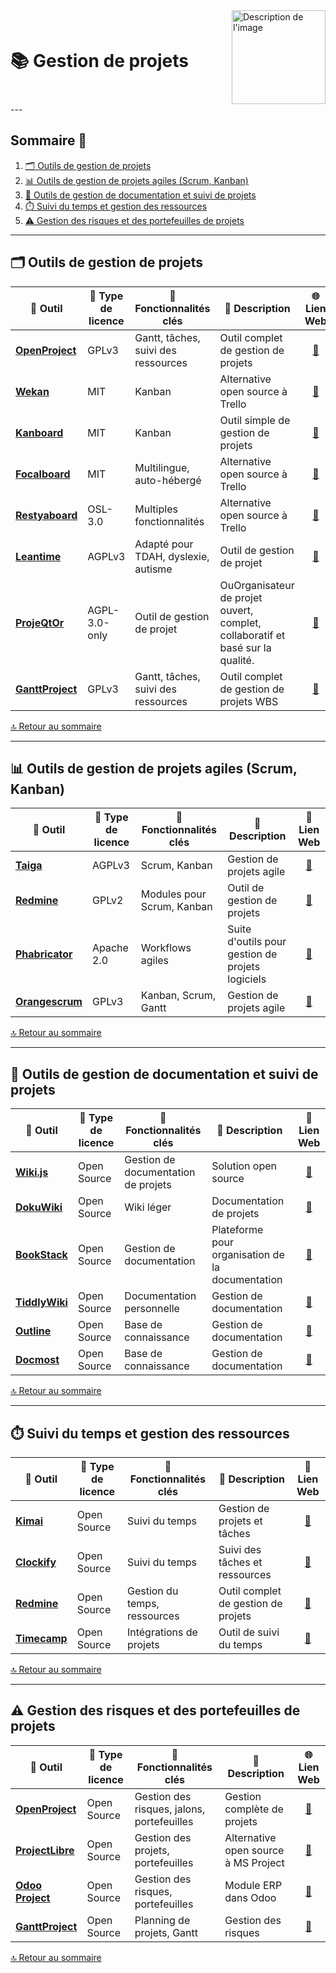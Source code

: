 
<div style="display: flex; align-items: center; justify-content: space-between;">
  <h1>📚 Gestion de projets</h1>
  <img src="Img/switchtoopen1.png" alt="Description de l'image" width="150" height="150">
</div>
---

## Sommaire 📖 <a id="sommaire"></a>
1. [🗂️ Outils de gestion de projets](#outils-gestion)
2. [📊 Outils de gestion de projets agiles (Scrum, Kanban)](#outils-agiles)
3. [📜 Outils de gestion de documentation et suivi de projets](#gestion-documentation)
4. [⏱️ Suivi du temps et gestion des ressources](#suivi-temps)
5. [⚠️ Gestion des risques et des portefeuilles de projets](#gestion-risques)

---

## 🗂️ Outils de gestion de projets <a id="outils-gestion"></a>

| 🌟 **Outil** | 🔑 **Type de licence** | 🚀 **Fonctionnalités clés** | 📝 **Description** | 🌐 **Lien Web** |
|---|---|---|---|---|
| **[OpenProject](https://www.openproject.org/)** | GPLv3 | Gantt, tâches, suivi des ressources | Outil complet de gestion de projets | <div align="center"><a href="https://www.openproject.org/">🔗</a></div> |
| **[Wekan](https://wekan.github.io/)** | MIT | Kanban | Alternative open source à Trello | <div align="center"><a href="https://wekan.github.io/">🔗</a></div> |
| **[Kanboard](https://kanboard.org/)** | MIT | Kanban | Outil simple de gestion de projets | <div align="center"><a href="https://kanboard.org/">🔗</a></div> |
| **[Focalboard](https://github.com/mattermost-community/focalboard)** | MIT | Multilingue, auto-hébergé | Alternative open source à Trello | <div align="center"><a href="https://github.com/mattermost-community/focalboard">🔗</a></div> |
| **[Restyaboard](https://restya.com/board/)** | OSL-3.0 | Multiples fonctionnalités | Alternative open source à Trello | <div align="center"><a href="https://restya.com/board/">🔗</a></div> |
| **[Leantime](https://github.com/Leantime/leantime)** | AGPLv3 | Adapté pour TDAH, dyslexie, autisme | Outil de gestion de projet | <div align="center"><a href="https://github.com/Leantime/leantime">🔗</a></div> |
| **[ProjeQtOr](https://sourceforge.net/projects/projectorria/)** | AGPL-3.0-only | Outil de gestion de projet | OuOrganisateur de projet ouvert, complet, collaboratif et basé sur la qualité.  | <div align="center"><a href="https://sourceforge.net/projects/projectorria/">🔗</a></div> |
| **[GanttProject](https://github.com/bardsoftware/ganttproject/tree/master)** | GPLv3 | Gantt, tâches, suivi des ressources | Outil complet de gestion de projets WBS | <div align="center"><a href="https://www.openproject.org/">🔗</a></div> |



[🔝 Retour au sommaire](#sommaire)

---

## 📊 Outils de gestion de projets agiles (Scrum, Kanban) <a id="outils-agiles"></a>

| 🌟 **Outil** | 🔑 **Type de licence** | 🚀 **Fonctionnalités clés** | 📝 **Description** | 🔗 **Lien Web** |
|---|---|---|---|---|
| **[Taiga](https://www.taiga.io/)** | AGPLv3 | Scrum, Kanban | Gestion de projets agile | <div align="center"><a href="https://www.taiga.io/">🔗</a></div> |
| **[Redmine](https://www.redmine.org/)** | GPLv2 | Modules pour Scrum, Kanban | Outil de gestion de projets | <div align="center"><a href="https://www.redmine.org/">🔗</a></div> |
| **[Phabricator](https://phacility.com/phabricator/)** | Apache 2.0 | Workflows agiles | Suite d'outils pour gestion de projets logiciels | <div align="center"><a href="https://phacility.com/phabricator/">🔗</a></div> |
| **[Orangescrum](https://www.orangescrum.org/)** | GPLv3 | Kanban, Scrum, Gantt | Gestion de projets agile | <div align="center"><a href="https://www.orangescrum.org/">🔗</a></div> |

[🔝 Retour au sommaire](#sommaire)

---

## 📜 Outils de gestion de documentation et suivi de projets <a id="gestion-documentation"></a>

| 🌟 **Outil** | 🔑 **Type de licence** | 🚀 **Fonctionnalités clés** | 📝 **Description** | 🔗 **Lien Web** |
|---|---|---|---|---|
| **[Wiki.js](https://js.wiki/)** | Open Source | Gestion de documentation de projets | Solution open source | <div align="center"><a href="https://js.wiki/">🔗</a></div> |
| **[DokuWiki](https://www.dokuwiki.org/dokuwiki)** | Open Source | Wiki léger | Documentation de projets | <div align="center"><a href="https://www.dokuwiki.org/dokuwiki">🔗</a></div> |
| **[BookStack](https://www.bookstackapp.com/)** | Open Source | Gestion de documentation | Plateforme pour organisation de la documentation | <div align="center"><a href="https://www.bookstackapp.com/">🔗</a></div> |
| **[TiddlyWiki](https://tiddlywiki.com/)** | Open Source | Documentation personnelle | Gestion de documentation | <div align="center"><a href="https://tiddlywiki.com/">🔗</a></div> |
| **[Outline](https://www.getoutline.com/)** | Open Source | Base de connaissance | Gestion de documentation | <div align="center"><a href="https://www.getoutline.com/">🔗</a></div> |
| **[Docmost](https://docmost.com/)** | Open Source | Base de connaissance | Gestion de documentation | <div align="center"><a href="https://docmost.com/">🔗</a></div>

[🔝 Retour au sommaire](#sommaire)

---

## ⏱️ Suivi du temps et gestion des ressources <a id="suivi-temps"></a>

| 🌟 **Outil** | 🔑 **Type de licence** | 🚀 **Fonctionnalités clés** | 📝 **Description** | 🔗 **Lien Web** |
|---|---|---|---|---|
| **[Kimai](https://www.kimai.org/)** | Open Source | Suivi du temps | Gestion de projets et tâches | <div align="center"><a href="https://www.kimai.org/">🔗</a></div> |
| **[Clockify](https://clockify.me/)** | Open Source | Suivi du temps | Suivi des tâches et ressources | <div align="center"><a href="https://clockify.me/">🔗</a></div> |
| **[Redmine](https://www.redmine.org/)** | Open Source | Gestion du temps, ressources | Outil complet de gestion de projets | <div align="center"><a href="https://www.redmine.org/">🔗</a></div> |
| **[Timecamp](https://www.timecamp.com/)** | Open Source | Intégrations de projets | Outil de suivi du temps | <div align="center"><a href="https://www.timecamp.com/">🔗</a></div> |

[🔝 Retour au sommaire](#sommaire)

---

## ⚠️ Gestion des risques et des portefeuilles de projets <a id="gestion-risques"></a>

| 🌟 **Outil** | 🔑 **Type de licence** | 🚀 **Fonctionnalités clés** | 📝 **Description** | 🌐 **Lien Web** |
|---|---|---|---|---|
| **[OpenProject](https://www.openproject.org/)** | Open Source | Gestion des risques, jalons, portefeuilles | Gestion complète de projets | <div align="center"><a href="https://www.openproject.org/">🔗</a></div> |
| **[ProjectLibre](https://www.projectlibre.com/)** | Open Source | Gestion des projets, portefeuilles | Alternative open source à MS Project | <div align="center"><a href="https://www.projectlibre.com/">🔗</a></div> |
| **[Odoo Project](https://www.odoo.com/page/project-management)** | Open Source | Gestion des risques, portefeuilles | Module ERP dans Odoo | <div align="center"><a href="https://www.odoo.com/page/project-management">🔗</a></div> |
| **[GanttProject](https://www.ganttproject.biz/)** | Open Source | Planning de projets, Gantt | Gestion des risques | <div align="center"><a href="https://www.ganttproject.biz/">🔗</a></div> |

[🔝 Retour au sommaire](#sommaire)
